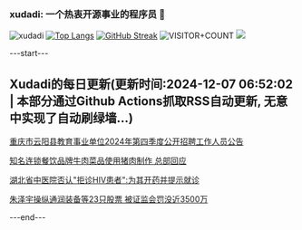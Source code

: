 ### xudadi: 一个热衷开源事业的程序员 👋

![xudadi](https://github-readme-stats-git-masterorgs-github-readme-stats-team.vercel.app/api?username=xudadi)
[![Top Langs](https://github-readme-stats.vercel.app/api/top-langs/?username=xudadi)](https://github.com/anuraghazra/github-readme-stats)
[![GitHub Streak](https://streak-stats.demolab.com?user=xudadi&locale=zh_Hans)](https://git.io/streak-stats)
![VISITOR+COUNT](https://komarev.com/ghpvc/?username=xudadi&label=VISITOR+COUNT)
![](https://raw.githubusercontent.com/xudadi/xudadi/main/assets/github-contribution-grid-snake.svg)


---start---

## Xudadi的每日更新(更新时间:2024-12-07 06:52:02 | 本部分通过Github Actions抓取RSS自动更新, 无意中实现了自动刷绿墙...)

[重庆市云阳县教育事业单位2024年第四季度公开招聘工作人员公告](https://www.gongkaoleida.com/article/2221666)

[知名连锁餐饮品牌牛肉菜品使用猪肉制作 总部回应](https://m.163.com/news/article/JIO872PS055690HN.html)

[湖北省中医院否认"拒诊HIV患者":为其开药并提示就诊](https://m.163.com/news/article/JIOFIJU405129QAF.html)

[朱泽宇操纵通润装备等23只股票 被证监会罚没近3500万](https://m.163.com/news/article/JIOETQM30001899O.html)

---end---
